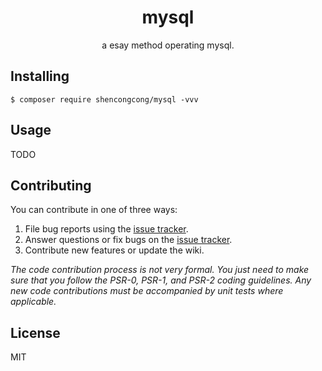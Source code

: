 <h1 align="center"> mysql </h1>

<p align="center"> a esay method operating mysql.</p>


## Installing

```shell
$ composer require shencongcong/mysql -vvv
```

## Usage

TODO

## Contributing

You can contribute in one of three ways:

1. File bug reports using the [issue tracker](https://github.com/shencongcong/mysql/issues).
2. Answer questions or fix bugs on the [issue tracker](https://github.com/shencongcong/mysql/issues).
3. Contribute new features or update the wiki.

_The code contribution process is not very formal. You just need to make sure that you follow the PSR-0, PSR-1, and PSR-2 coding guidelines. Any new code contributions must be accompanied by unit tests where applicable._

## License

MIT